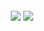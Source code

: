 <h4 align="center">  

<img src="https://media.discordapp.net/attachments/1073026964409041017/1220718951718453378/THE_JOKER-removebg-preview.png?ex=660ff61d&is=65fd811d&hm=57402603d269d6b0a94246e702215203ed639ae6bde79c245ba650f4332225f0&=&format=webp&quality=lossless"/>


<img src="https://64.media.tumblr.com/5599ac6c59f28d0c1a089b8c93a6bd83/78ad3fc6a55c17c5-88/s640x960/e9d339616ca88ee19434d9d40e319f5713cd2c86.gifv"/>

